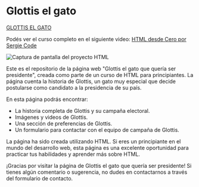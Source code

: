 
# Glottis el gato 

[GLOTTIS EL GATO](https://glottis-el-gato.netlify.app/)

Podés ver el curso completo en el siguiente video: [HTML desde Cero por Sergie Code](https//www.youtube.com/sergiecode)

![Captura de pantalla del proyecto HTML](https://raw.githubusercontent.com/sergiecode/proyecto-curso-html/master/assets/img/captura-pantalla-glottis.png)

Este es el repositorio de la página web "Glottis el gato que quería ser presidente", creada como parte de un curso de HTML para principiantes. La página cuenta la historia de Glottis, un gato muy especial que decide postularse como candidato a la presidencia de su país.

En esta página podrás encontrar:

-   La historia completa de Glottis y su campaña electoral.
-   Imágenes y videos de Glottis.
-   Una sección de preferencias de Glottis.
-   Un formulario para contactar con el equipo de campaña de Glottis.

La página ha sido creada utilizando HTML. Si eres un principiante en el mundo del desarrollo web, esta página es una excelente oportunidad para practicar tus habilidades y aprender más sobre HTML.

¡Gracias por visitar la página de Glottis el gato que quería ser presidente! Si tienes algún comentario o sugerencia, no dudes en contactarnos a través del formulario de contacto.
